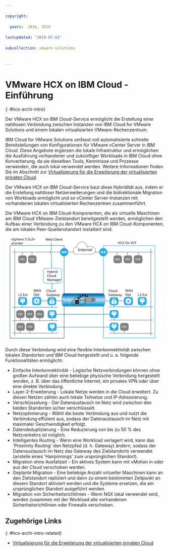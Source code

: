 ```yaml
---

copyright:

  years:  2016, 2019

lastupdated: "2019-07-02"

subcollection: vmware-solutions


---
```

# VMware HCX on IBM Cloud - Einführung
{: #hcx-archi-intro}

Der VMware HCX on IBM Cloud-Service ermöglicht die Erstellung einer nahtlosen Verbindung zwischen Instanzen von IBM Cloud for VMware Solutions und einem lokalen virtualisierten VMware-Rechenzentrum.

IBM Cloud for VMware Solutions umfasst voll automatisierte schnelle Bereitstellungen von Konfigurationen für VMware vCenter Server in IBM Cloud. Diese Angebote ergänzen die lokale Infrastruktur und ermöglichen die Ausführung vorhandener und zukünftiger Workloads in IBM Cloud ohne Konvertierung, da sie dieselben Tools, Kenntnisse und Prozesse verwenden, die auch lokal verwendet werden. Weitere Informationen finden Sie im Abschnitt zur [Virtualisierung für die Erweiterung der virtualisierten privaten Cloud](https://www.ibm.com/cloud/garage/architectures/virtualizationArchitecture).

Der VMware HCX on IBM Cloud-Service baut diese Hybridität aus, indem er die Erstellung nahtloser Netzerweiterungen und die bidirektionale Migration von Workloads ermöglicht und so vCenter Server-Instanzen mit vorhandenen lokalen virtualisierten Rechenzentren zusammenführt.

Die VMware HCX on IBM Cloud-Komponenten, die als virtuelle Maschinen am IBM Cloud VMware-Zielstandort bereitgestellt werden, ermöglichen den Aufbau einer Verbindung zu den VMware HCX on IBM Cloud-Komponenten, die am lokalen Peer-Quellenstandort installiert sind.

![VMware vCenter Server – Hybrid-Cloud-Services](../../images/cloudfoundation_hybrid_cloud_services.svg "VMware vCenter Server – Hybrid-Cloud-Services")


Durch diese Verbindung wird eine flexible Interkonnektivität zwischen lokalen Standorten und IBM Cloud hergestellt und u. a. folgende Funktionalitäten ermöglicht:
* Einfache Interkonnektivität - Logische Netzverbindungen können ohne großen Aufwand über eine beliebige physische Verbindung hergestellt werden, z. B. über das öffentliche Internet, ein privates VPN oder über eine direkte Verbindung.
* Layer-2-Erweiterung - Lokale Netze werden in die Cloud erweitert. Zu diesen Netzen zählen auch lokale Teilnetze und IP-Adressierung.
* Verschlüsselung - Der Datenaustausch im Netz wird zwischen den beiden Standorten sicher verschlüsselt.
* Netzoptimierung - Wählt die beste Verbindung aus und nutzt die Verbindung effizient aus, sodass der Datenaustausch im Netz mit maximaler Geschwindigkeit erfolgt.
* Datendeduplizierung - Eine Reduzierung von bis zu 50 % des Netzverkehrs ist möglich.
* Intelligentes Routing - Wenn eine Workload verlagert wird, kann das 'Proximity Routing' den Netzpfad (d. h. Gateway) ändern, sodass der Datenaustausch im Netz das Gateway des Zielstandorts verwendet (anstelle eines 'Hairpinnings' zum ursprünglichen Standort).
* Migration ohne Ausfallzeit – Ein aktives System kann mit vMotion in oder aus der Cloud verschoben werden.
* Geplante Migration - Eine beliebige Anzahl virtueller Maschinen kann an den Zielstandort repliziert und dann zu einem bestimmten Zeitpunkt an diesem Standort aktiviert werden und die Systeme ersetzen, die am ursprünglichen Standort ausgeführt werden.
* Migration von Sicherheitsrichtlinien - Wenn NSX lokal verwendet wird, werden zusammen mit der Workload alle vorhandenen Sicherheitsrichtlinien oder Firewalls verschoben.

## Zugehörige Links
{: #hcx-archi-intro-related}

* [Virtualisierung für die Erweiterung der virtualisierten privaten Cloud](https://www.ibm.com/cloud/garage/architectures/virtualizationArchitecture)
